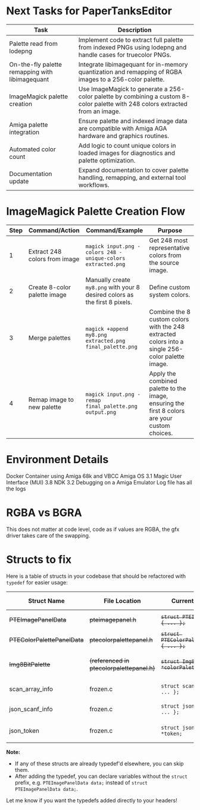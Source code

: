 # Next Tasks for PaperTanksEditor

| Task                                            | Description                                                                                                                    |
| ----------------------------------------------- | ------------------------------------------------------------------------------------------------------------------------------ |
| Palette read from lodepng                       | Implement code to extract full palette from indexed PNGs using lodepng and handle cases for truecolor PNGs.                    |
| On-the-fly palette remapping with libimagequant | Integrate libimagequant for in-memory quantization and remapping of RGBA images to a 256-color palette.                        |
| ImageMagick palette creation                    | Use ImageMagick to generate a 256-color palette by combining a custom 8-color palette with 248 colors extracted from an image. |
| Amiga palette integration                       | Ensure palette and indexed image data are compatible with Amiga AGA hardware and graphics routines.                            |
| Automated color count                           | Add logic to count unique colors in loaded images for diagnostics and palette optimization.                                    |
| Documentation update                            | Expand documentation to cover palette handling, remapping, and external tool workflows.                                        |

# ImageMagick Palette Creation Flow

| Step | Command/Action                | Command/Example                                                             | Purpose                                                                                          |
| ---- | ----------------------------- | --------------------------------------------------------------------------- | ------------------------------------------------------------------------------------------------ |
| 1    | Extract 248 colors from image | `magick input.png -colors 248 -unique-colors extracted.png`                 | Get 248 most representative colors from the source image.                                        |
| 2    | Create 8-color palette image  | Manually create `my8.png` with your 8 desired colors as the first 8 pixels. | Define custom system colors.                                                                     |
| 3    | Merge palettes                | `magick +append my8.png extracted.png final_palette.png`                    | Combine the 8 custom colors with the 248 extracted colors into a single 256-color palette image. |
| 4    | Remap image to new palette    | `magick input.png -remap final_palette.png output.png`                      | Apply the combined palette to the image, ensuring the first 8 colors are your custom choices.    |

# Environment Details

Docker Container using Amiga 68k and VBCC
Amiga OS 3.1
Magic User Interface (MUI) 3.8
NDK 3.2
Debugging on a Amiga Emulator
Log file has all the logs

# RGBA vs BGRA

This does not matter at code level, code as if values are RGBA, the gfx driver takes care of the swapping.

# Structs to fix

Here is a table of structs in your codebase that should be refactored with `typedef` for easier usage:

| Struct Name                  | File Location                              | Current Definition                             | Suggested Typedef Example                                                      |
| ---------------------------- | ------------------------------------------ | ---------------------------------------------- | ------------------------------------------------------------------------------ |
| ~~PTEImagePanelData~~        | ~~pteimagepanel.h~~                        | ~~`struct PTEImagePanelData { ... };`~~        | ~~`typedef struct PTEImagePanelData PTEImagePanelData;`~~                      |
| ~~PTEColorPalettePanelData~~ | ~~ptecolorpalettepanel.h~~                 | ~~`struct PTEColorPalettePanelData { ... };`~~ | ~~`typedef struct PTEColorPalettePanelData PTEColorPalettePanelData;`~~        |
| ~~Img8BitPalette~~           | ~~(referenced in ptecolorpalettepanel.h)~~ | ~~`struct Img8BitPalette *colorPalette;`~~     | ~~`typedef struct Img8BitPalette Img8BitPalette;` (if not already typedef'd)~~ |
| scan_array_info              | frozen.c                                   | `struct scan_array_info { ... };`              | `typedef struct scan_array_info scan_array_info;`                              |
| json_scanf_info              | frozen.c                                   | `struct json_scanf_info { ... };`              | `typedef struct json_scanf_info json_scanf_info;`                              |
| json_token                   | frozen.c                                   | `struct json_token *token;`                    | `typedef struct json_token json_token;` (if not already typedef'd)             |

**Note:**

- If any of these structs are already typedef'd elsewhere, you can skip them.
- After adding the typedef, you can declare variables without the `struct` prefix, e.g. `PTEImagePanelData data;` instead of `struct PTEImagePanelData data;`.

Let me know if you want the typedefs added directly to your headers!
